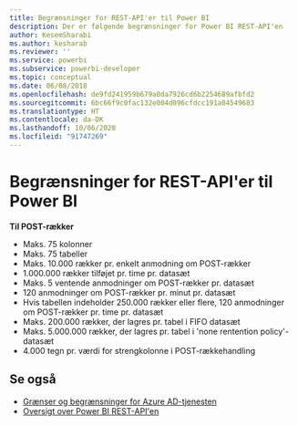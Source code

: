 ```yaml
---
title: Begrænsninger for REST-API'er til Power BI
description: Der er følgende begrænsninger for Power BI REST-API'en
author: KesemSharabi
ms.author: kesharab
ms.reviewer: ''
ms.service: powerbi
ms.subservice: powerbi-developer
ms.topic: conceptual
ms.date: 06/08/2018
ms.openlocfilehash: de9fd241959b679a0da7926cd6b2254689afbfd2
ms.sourcegitcommit: 6bc66f9c0fac132e004d096cfdcc191a04549683
ms.translationtype: HT
ms.contentlocale: da-DK
ms.lasthandoff: 10/06/2020
ms.locfileid: "91747269"
---
```

# <a name="power-bi-rest-api-limitations"></a>Begrænsninger for REST-API'er til Power BI  
  
**Til POST-rækker**
  
* Maks. 75 kolonner
* Maks. 75 tabeller
* Maks. 10.000 rækker pr. enkelt anmodning om POST-rækker  
* 1\.000.000 rækker tilføjet pr. time pr. datasæt  
* Maks. 5 ventende anmodninger om POST-rækker pr. datasæt  
* 120 anmodninger om POST-rækker pr. minut pr. datasæt
* Hvis tabellen indeholder 250.000 rækker eller flere, 120 anmodninger om POST-rækker pr. time pr. datasæt
* Maks. 200.000 rækker, der lagres pr. tabel i FIFO datasæt
* Maks. 5.000.000 rækker, der lagres pr. tabel i 'none rentention policy'-datasæt  
* 4\.000 tegn pr. værdi for strengkolonne i POST-rækkehandling
  
## <a name="see-also"></a>Se også

* [Grænser og begrænsninger for Azure AD-tjenesten](/azure/active-directory/active-directory-service-limits-restrictions)   
* [Oversigt over Power BI REST-API'en](/rest/api/power-bi/)
